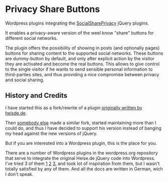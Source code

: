 Privacy Share Buttons
=====================

Wordpress plugins integrating the [SocialSharePrivacy](https://github.com/panzi/SocialSharePrivacy) jQuery plugins.

It enables a privacy-aware version of the weel know "share" buttons for different social networks.

The plugin offers the possibility of showing in posts (and optionally pages) buttons for sharing content to the supported social networks. These buttons are dummy-button by default, and only after explicit action by the visitor they are activated and become the real buttons. This allows to give control to the single visitor if he wants to send sensible personal information to third-parties sites, and thus providing a nice compromise between privacy and social sharing.

History and Credits
-------------------

I have started this as a fork/rewrite of a plugin [originally written by heisde.de](http://www.heise.de/ct/artikel/2-Klicks-fuer-mehr-Datenschutz-1333879.html).

Then [somebody else](https://github.com/panzi) made a similar fork, started maintaining more than I could do, and thus I have decided to support 
his version instead of banging my head against the new versions of jQuery. 

But if you are interested into a Wordpress plugin, this is the place for you.

There are a number of Wordpress plugins in the wordpress.org repository that serve to integrate the original Heise.de jQuery code into Wordpress. I've tried 3 of them [1](http://wordpress.org/extend/plugins/2-click-socialmedia-buttons/) [2](http://wordpress.org/extend/plugins/wp-social-share-privacy-plugin/) [3](http://wordpress.org/extend/plugins/xsd-socialshareprivacy/), and took lot of inspiration from them, but I wasn't totally satisfied by any of them. And all the docs are written in German, wich I don't speak. 
